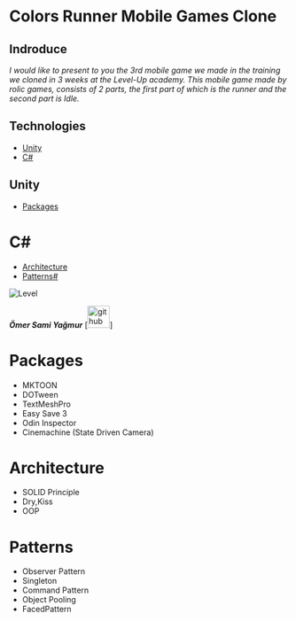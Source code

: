 # Colors Runner Mobile Games Clone



## Indroduce
*I would like to present to you the 3rd mobile game we made in the training we cloned in 3 weeks at the Level-Up academy.*
*This mobile game made by rolic games, consists of 2 parts, the first part of which is the runner and the second part is Idle.*

## Technologies
* [Unity](#Unity)
* [C#](#C#)

## Unity
* [Packages](#Packages)

# C#
* [Architecture](#Architecture)
* [Patterns#](#Patterns#)

![Level](https://user-images.githubusercontent.com/77567437/204898638-f282da86-3728-48e5-918f-5f41a350daea.PNG)

***Ömer Sami Yağmur*** [<img src='https://cdn.jsdelivr.net/npm/simple-icons@3.0.1/icons/github.svg' alt='github' height='40' color='#6e5494'>]  


# Packages
- MKTOON
- DOTween
- TextMeshPro
- Easy Save 3
- Odin Inspector
- Cinemachine (State Driven Camera)

# Architecture
- SOLID Principle
- Dry,Kiss
- OOP
# Patterns
- Observer Pattern
- Singleton
- Command Pattern
- Object Pooling
- FacedPattern






